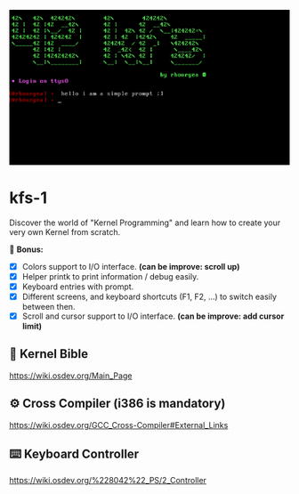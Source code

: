 ![kfs-1](/images/screen-1.png)

# kfs-1
Discover the world of "Kernel Programming" and learn how to create your very own Kernel from scratch.

🎁 **Bonus:**
- [x] Colors support to I/O interface. **(can be improve: scroll up)**
- [x] Helper printk to print information / debug easily.
- [x] Keyboard entries with prompt.
- [x] Different screens, and keyboard shortcuts (F1, F2, ...) to switch easily between then.
- [x] Scroll and cursor support to I/O interface. **(can be improve: add cursor limit)**

## 📖 Kernel Bible
https://wiki.osdev.org/Main_Page

## ⚙️ Cross Compiler (i386 is mandatory)
https://wiki.osdev.org/GCC_Cross-Compiler#External_Links

## ⌨️ Keyboard Controller
https://wiki.osdev.org/%228042%22_PS/2_Controller
